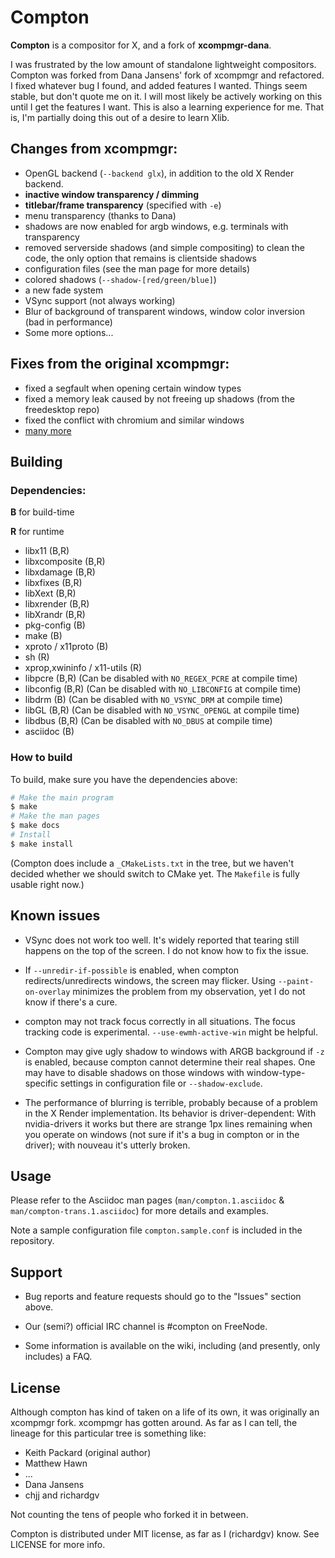 # Compton

__Compton__ is a compositor for X, and a fork of __xcompmgr-dana__.

I was frustrated by the low amount of standalone lightweight compositors.
Compton was forked from Dana Jansens' fork of xcompmgr and refactored.  I fixed
whatever bug I found, and added features I wanted. Things seem stable, but don't
quote me on it. I will most likely be actively working on this until I get the
features I want. This is also a learning experience for me. That is, I'm
partially doing this out of a desire to learn Xlib.

## Changes from xcompmgr:

* OpenGL backend (`--backend glx`), in addition to the old X Render backend.
* __inactive window transparency / dimming__
* __titlebar/frame transparency__ (specified with `-e`)
* menu transparency (thanks to Dana)
* shadows are now enabled for argb windows, e.g. terminals with transparency
* removed serverside shadows (and simple compositing) to clean the code,
  the only option that remains is clientside shadows
* configuration files (see the man page for more details)
* colored shadows (`--shadow-[red/green/blue]`)
* a new fade system
* VSync support (not always working)
* Blur of background of transparent windows, window color inversion (bad in performance)
* Some more options...

## Fixes from the original xcompmgr:

* fixed a segfault when opening certain window types
* fixed a memory leak caused by not freeing up shadows (from the freedesktop
  repo)
* fixed the conflict with chromium and similar windows
* [many more](https://github.com/chjj/compton/issues)

## Building

### Dependencies:

__B__ for build-time

__R__ for runtime

* libx11 (B,R)
* libxcomposite (B,R)
* libxdamage (B,R)
* libxfixes (B,R)
* libXext (B,R)
* libxrender (B,R)
* libXrandr (B,R)
* pkg-config (B)
* make (B)
* xproto / x11proto (B)
* sh (R)
* xprop,xwininfo / x11-utils (R)
* libpcre (B,R) (Can be disabled with `NO_REGEX_PCRE` at compile time)
* libconfig (B,R) (Can be disabled with `NO_LIBCONFIG` at compile time)
* libdrm (B) (Can be disabled with `NO_VSYNC_DRM` at compile time)
* libGL (B,R) (Can be disabled with `NO_VSYNC_OPENGL` at compile time)
* libdbus (B,R) (Can be disabled with `NO_DBUS` at compile time)
* asciidoc (B)

### How to build

To build, make sure you have the dependencies above:

``` bash
# Make the main program
$ make
# Make the man pages
$ make docs
# Install
$ make install
```

(Compton does include a `_CMakeLists.txt` in the tree, but we haven't decided whether we should switch to CMake yet. The `Makefile` is fully usable right now.)

## Known issues

* VSync does not work too well. It's widely reported that tearing still happens on the top of the screen. I do not know how to fix the issue.

* If `--unredir-if-possible` is enabled, when compton redirects/unredirects windows, the screen may flicker. Using `--paint-on-overlay` minimizes the problem from my observation, yet I do not know if there's a cure.

* compton may not track focus correctly in all situations. The focus tracking code is experimental. `--use-ewmh-active-win` might be helpful.

* Compton may give ugly shadow to windows with ARGB background if `-z` is enabled, because compton cannot determine their real shapes. One may have to disable shadows on those windows with window-type-specific settings in configuration file or `--shadow-exclude`.

* The performance of blurring is terrible, probably because of a problem in the X Render implementation. Its behavior is driver-dependent: With nvidia-drivers it works but there are strange 1px lines remaining when you operate on windows (not sure if it's a bug in compton or in the driver); with nouveau it's utterly broken.

## Usage

Please refer to the Asciidoc man pages (`man/compton.1.asciidoc` & `man/compton-trans.1.asciidoc`) for more details and examples.

Note a sample configuration file `compton.sample.conf` is included in the repository.

## Support

* Bug reports and feature requests should go to the "Issues" section above.

* Our (semi?) official IRC channel is #compton on FreeNode.

* Some information is available on the wiki, including (and presently, only includes) a FAQ.

## License

Although compton has kind of taken on a life of its own, it was originally
an xcompmgr fork. xcompmgr has gotten around. As far as I can tell, the lineage
for this particular tree is something like:

* Keith Packard (original author)
* Matthew Hawn
* ...
* Dana Jansens
* chjj and richardgv

Not counting the tens of people who forked it in between.

Compton is distributed under MIT license, as far as I (richardgv) know. See LICENSE for more info.
